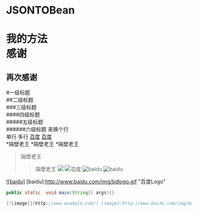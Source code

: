 # JSONTOBean
我的方法
<br>
感谢
====
再次感谢
-------
#一级标题  
##二级标题  
###三级标题  
####四级标题  
#####五级标题  
######六级标题 
来换个行<br> 
		单行
		多行
[百度](https://www.baidu.com)
[百度](https://www.baidu.com "悬停显示")  
*隔壁老王
	*隔壁老王
		*隔壁老王
>隔壁老王
>>隔壁老王
![](http://www.baidu.com/img/bdlogo.gif) 
![百度](http://www.baidu.com/img/bdlogo.gif) 
![baidu](http://www.baidu.com/img/bdlogo.gif "百度logo") 
![baidu](http://github.com/wangjiasheng/JSONTOBean/img/bdlogo.gif "百度logo") 

[![baidu]](http://baidu.com)
[baidu]:http://www.baidu.com/img/bdlogo.gif "百度Logo" 

````Java
public static  void main(String[] args){}

[![image]](http://www.example.com/) [image]:http://www.baidu.com/img/bdlogo.gif “example“

